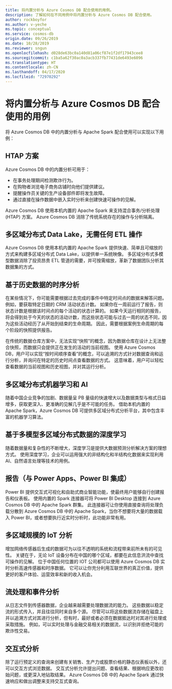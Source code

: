 ```yaml
---
title: 将内置分析与 Azure Cosmos DB 配合使用的用例。
description: 了解如何在不同用例中将内置分析与 Azure Cosmos DB 配合使用。
author: rockboyfor
ms.author: v-yeche
ms.topic: conceptual
ms.service: cosmos-db
origin.date: 09/26/2019
ms.date: 10/28/2019
ms.reviewer: sngun
ms.openlocfilehash: d028de63bc0a140d81a06cf87e1f2df17943cee8
ms.sourcegitcommit: c1ba5a62f30ac0a3acb337fb77431de6493e6096
ms.translationtype: HT
ms.contentlocale: zh-CN
ms.lasthandoff: 04/17/2020
ms.locfileid: "72970292"
---
```

# <a name="use-cases-for-built-in-analytics-with-azure-cosmos-db"></a>将内置分析与 Azure Cosmos DB 配合使用的用例

将 Azure Cosmos DB 中的内置分析与 Apache Spark 配合使用可以实现以下用例：

## <a name="htap-scenarios"></a>HTAP 方案

Azure Cosmos DB 中的内置分析可用于：

* 在事务处理期间检测欺诈行为。
* 在购物者浏览电子商务店铺时向他们提供建议。
* 提醒操作员关键的生产设备部件即将发生故障。
* 通过直接在操作数据中嵌入实时分析来创建快速可操作的见解。

Azure Cosmos DB 使用本机内置的 Apache Spark 来支持混合事务/分析处理 (HTAP) 方案。 Azure Cosmos DB 消除了传统系统存在的操作与分析隔离。

## <a name="multiple-regionally-distributed-data-lake-without-requiring-any-etl"></a>多区域分布式 Data Lake，无需任何 ETL 操作

Azure Cosmos DB 使用本机内置的 Apache Spark 提供快速、简单且可缩放的方式来构建多区域分布式 Data Lake，以提供单一系统映像。 多区域分布式多模型数据消除了投资昂贵 ETL 管道的需要，并可按需缩放，革新了数据团队分析其数据集的方式。

## <a name="time-series-analytics-over-historic-data"></a>基于历史数据的时序分析

在某些情况下，你可能需要根据过去完成的事件中特定时间点的数据来解答问题。 例如，要获取特定日期的 CRM 活动状态计数。 如果你在一周前运行了报告，则状态计数是根据该时间点的每个活动的状态计算的。 如果今天运行相同的报告，将会得到处于今天的状态的活动计数，而这些状态可能与过去一周的状态不同，因为这些活动经历了从开始到结束的生命周期。 因此，需要根据案例生命周期的每个阶段的快照提供报告。

在传统的数据仓库方案中，无法实现“快照”的概念，因为数据仓库在设计上无法整合快照，而数据只会提供正在发生的活动的当前视图。 使用 Azure Cosmos DB，用户可以实现“按时间顺序查看”的概念，可以追溯的方式针对数据查询和运行分析，并询问在特定的历史时间点查看数据的方式。 这意味着，用户可以轻松查看数据的当前视图和历史视图，并对其运行分析。

## <a name="multiple-regionally-distributed-machine-learning-and-ai"></a>多区域分布式机器学习和 AI

随着中国企业竞争的加剧、数据量呈 PB 量级的快速增大以及数据类型与格式日益增多，获取更深入、更准确的见解几乎是不可能的任务。 借助本机内置的 Apache Spark，Azure Cosmos DB 可提供多区域分布式分析平台，其中包含丰富的机器学习算法。 

<!--Not Available on You can use interactive Jupyter notebooks to build and train models, and cluster management capabilities. These capabilities enable you to provision highly tuned and auto-elastic Spark clusters on-demand.-->

## <a name="deep-learning-on-multi-model-multiple-regionally-distributed-data"></a>基于多模型多区域分布式数据的深度学习

随着数据量和复杂性的不断增大，深度学习是提供大数据预测分析解决方案的理想方式。 使用深度学习，企业可以运用强大的非结构化和半结构化数据来实现利用 AI、自然语言处理等技术的用例。

## <a name="reporting-integrating-with-power-apps-power-bi"></a>报告（与 Power Apps、Power BI 集成）

Power BI 提供交互式可视化和自助式商业智能功能，使最终用户能够自行创建报告和仪表板。 使用内置的 Spark 连接器可将 Power BI Desktop 连接到 Azure Cosmos DB 中的 Apache Spark 群集。 此连接器可让你使用直接查询将处理负载分散到 Azure Cosmos DB 中的 Apache Spark，当你不想要将大量的数据载入 Power BI，或者想要执行近实时分析时，此功能非常有用。

## <a name="iot-analytics-at-multiple-region-scale"></a>多区域规模的 IoT 分析

增加网络传感器后生成的数据可为以往不透明的系统和流程带来前所未有的可见性。 关键在于，无论 IoT 设备分布在中国的哪个区域，都要在此信息洪流中查找可操作的见解。 位于中国任何位置的 IOT 公司都可以使用 Azure Cosmos DB 实时分析高速传感器和时序数据。 它可以让你充分利用互联世界的真正价值，提供更好的客户体验、运营效率和新的收入机会。

## <a name="stream-processing-and-event-analytics"></a>流处理和事件分析 

从日志文件到传感器数据，企业越来越需要处理数据流的能力。 这些数据以稳定流的形式传入，并且往往同时来自多个源。 尽管可以将这些数据流存储在磁盘上并以追溯方式对其进行分析，但有时，最好或者必须在数据抵达时对其进行处理或采取措施。 例如，可以实时处理与金融交易相关的数据流，以识别并拒绝可能的欺诈性交易。

## <a name="interactive-analytics"></a>交互式分析

除了运行预定义的查询来创建有关销售、生产力或股票价格的静态仪表板以外，还可以交互方式浏览数据。 交互式分析允许提出问题、查看结果、根据响应更改初始问题，或更深入地钻取结果。 Azure Cosmos DB 中的 Apache Spark 通过快速响应和做出调整来支持交互式查询。

<!--Not Available on ## Data exploration using Jupyter notebooks-->

<!--Not Available on When you have a new dataset, before you dive into running models and tests, you need to inspect your data. In other words, you need to perform exploratory data analysis. Data exploration can inform several decisions. For example, you can find details such as the methods that are appropriate to use on your data, whether the data meets certain modeling assumptions, whether the data should be cleaned, restructured etc. By using the Azure Cosmos DB's natively built-in Jupyter notebooks and Apache Spark, you can do quick and effective exploratory data analysis on transactional and analytical data.-->

<!--Not Available on ## Next steps-->

<!--Not Available on To get started with these use cases on go to the following articles:-->

<!--Not Available on * [Built-in Jupyter notebooks in Azure Cosmos DB](cosmosdb-jupyter-notebooks.md)-->
<!--Not Available on * [How to enable notebooks for Azure Cosmos accounts](enable-notebooks.md)-->
<!--Not Available on * [Create a notebook to analyze and visualize data](create-notebook-visualize-data.md)-->